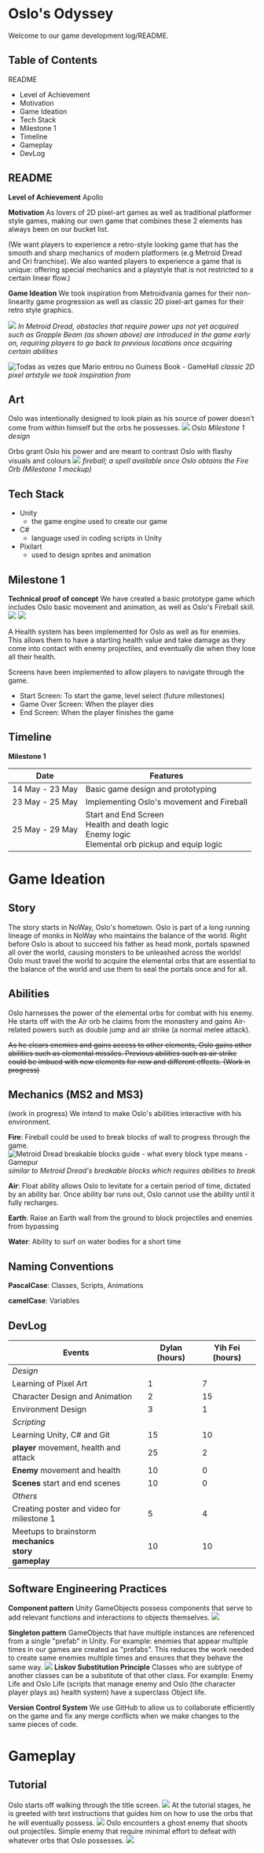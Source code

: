 
# Oslo's Odyssey
Welcome to our game development log/README.

## Table of Contents
README
* Level of Achievement
* Motivation
* Game Ideation
* Tech Stack
* Milestone 1
* Timeline
* Gameplay
* DevLog



## README

**Level of Achievement**
Apollo

**Motivation**
As lovers of 2D pixel-art games as well as traditional platformer style games, making our own game that combines these 2 elements has always been on our bucket list.

(We want players to experience a retro-style looking game that has the smooth and sharp mechanics of modern platformers (e.g Metroid Dread and Ori franchise). We also wanted players to experience a game that is unique: offering special mechanics and a playstyle that is not restricted to a certain linear flow.)

**Game Ideation**
We took inspiration from Metroidvania games for their non-linearity game progression as well as classic 2D pixel-art games for their retro style graphics.

![](https://www.gamepur.com/wp-content/uploads/2021/10/11132505/grapple-beam.jpg?w=1200)
*In Metroid Dread, obstacles that require power ups not yet acquired such as Grapple Beam (as shown above) are introduced in the game early on, requiring players to go back to previous locations once acquiring certain abilities*

![Todas as vezes que Mario entrou no Guiness Book - GameHall](https://gamehall.com.br/wp-content/uploads/2022/06/443244_661579.jpg)
*classic 2D pixel artstyle we took inspiration from*
## Art
Oslo was intentionally designed to look plain as his source of power doesn't come from within himself but the orbs he possesses.
![](https://art.pixilart.com/sr20c18a77f3fab.gif)
*Oslo Milestone 1 design*

Orbs grant Oslo his power and are meant to contrast Oslo with flashy visuals and colours
![](https://art.pixilart.com/sr227c5b278632c.gif)
*fireball; a spell available once Oslo obtains the Fire Orb (Milestone 1 mockup)*


## Tech Stack

 - Unity
	 - the game engine used to create our game
- C#
	- language used in coding scripts in Unity
- Pixilart
	- used to design sprites and animation

## Milestone 1
**Technical proof of concept**
We have created a basic prototype game which includes Oslo basic movement and animation, as well as Oslo's Fireball skill.
![](https://lh3.googleusercontent.com/pw/AJFCJaU5CBkV80owJzhw2fa8v8CU5JE2LZFIyu8-00OEAW2D1tjbMhgk1mOWdE6Q3T-gKBM5PP39LV_CY-CyO0Pee0_o2UVGJPZuzC9dWIBAGY7Kgdn9ZVrxZdlMhs3N9YS1m-aXHwUAPSOQRMRkBkSA4DUszgFBQwg-3I4_dASQHljrBAhtdnxSp2mcoZj4oYFJ2VVR-WtIHhFW6bKSEQBaO0xQ29qyw04ZHDVRBY-IuCdJCDYbYLImLJidfLn1dFQt3d4vz38TIbtH_eLmbqZJOgks_HEJm3ni3aWDxbW-w34suQ9UScO1bvuv7RQbwI6hc599H-p7E5Ik3PAUzhdZAJlwN0MAck6n5hmr4nXLSw8dRxQOIzGlcqNFaegDw9zWFIUdjnpVI8wdJHaD5LDitv3Kbzw2-E9veZIHiFs4vhzzBvr9mAELNvMgd4VqRN87ISOyp1YDkW9MBgtZRbcB3HwbBzh-B9hggb-KHVaCXgG3PDguMeKkNHtuqcag_U3ubTHSuETtHP4zBRPzbmBaVuN1BHURhp2Hp8fAydj9sLXJBPMo4FwGtV-kiYmr7dGnZdosxiSnkscAV4n0P10SSPBOjraMEwRH0dU-ZhOXHKBe0HLu8Lmlmav7pJY8iHMB8-ch_CRFVhiEKEyjQV_xuHX0WvsmFejP-G8RqJk7J17OUt_9qjR5zFnL2N2djPXLU3bDUUyxWI1Xb5Mmet4XFmX1CeYm3hwIYE0fzjQUkkBRPiINFv_KcBaq8XgcLo7cDryTJmPhlnY-pUiDHLZXAGHV6KSohJEXrFKemOs564L8M-pg0e8vxNgzXLdmdSNCubdccPkAnNNp0gqxls2rzYhuLIXi8RvstPBYw7UqhvEqK8JvQh_r3bTGbLXcVJ4GlroYee4vccuL87GN3LKrs5g=w1744-h948-s-no?authuser=0)
![](https://lh3.googleusercontent.com/pw/AJFCJaUK_ydjfMitN-bKzFi5u-Y_piZZvjdTFdhaxRPlZ4mPjwI7r_KkHlBDe4Yugap17ceacm948rpi_wDRmSFPmJkVJSUfWkyvw5j-lxrekqXOUWB0KTo-BJ_Qt_79nPwk-CZm1cX1PbwH2bjpKaJDF_1xiVVqvFTzgGVm2lkVoxgGY8TBUhRVLWzSf0INqXhK8DsXeErvxVTUGLBmqviCsopFDrtwo4LFKQctdvajw6MSxJDE9zSDM4EhIch9M5fmW2IvrOZg7MhuowP-HS3Ve0Vw7hdi_mJiZ5nPCCvas3tZ_xoeQJY_NFzYOihYsGSmtOCMs5gL8Cap0kXAVkmj40cBFVCG7aOsz3G4tqyBEXo94WvHWXiW3TDWmAdcIX-xRn7sS_FWiPbUeeITNX6yhnI2LsiD1zKe9nvuAbfvZC0pzJk7ZnO-O0JUrpZAuhnrlQ_kAbN6TqW8MaTuMvl_r_H95a9LLE7LTUHPrFT003DpAVnsmYb5UlOGbygkV4tKVf-WPlwY2K9M1Ng6XCKCCmATo3UpLIsMAJEvxMYE8l9ky60QJheO6RHlyLbvDfl20Uba9fSuY4lO5nGbm26on8JX0qiqjF5rJdahET8qPZqDxLS0mIpyGgPq4WHlWNq3vy0PIopL-nbo1WloEePKvGHnIUtHGg8L-GNhb-gEpVspEchOeOj_CnmzjaSMPbm8APOZX_YBA9t6JQYMMHr03QXY94X-KSjO6Hl1Y2Ou5kSdnyzwLy-SIFhcLHCjjSV7HDdq6rWrzgxKmgBJqnZgZHJi3avLsBd6cC2JMXd6sV6K-FzjhZVQNY21oLu1bZVETur9g-7jHmZqGNzFleQaHBw5X9q58snwYjAhnjP5br6JEW4yCxKMxW0OQ1bgva3414Jcb6oyo9NedF39XwnRIZk=w1731-h942-s-no?authuser=0)

A Health system has been implemented for Oslo as well as for enemies. This allows them to have a starting health value and take damage as they come into contact with enemy projectiles, and eventually die when they lose all their health.

Screens have been implemented to allow players to navigate through the game. 
- Start Screen: To start the game, level select (future milestones)
- Game Over Screen: When the player dies
- End Screen: When the player finishes the game

## Timeline
**Milestone 1**

|Date| Features|
|----|------------|
|14 May - 23 May| Basic game design and prototyping|
|23 May - 25 May| Implementing Oslo's movement and Fireball|
|25 May - 29 May| Start and End Screen <br /> Health and death logic <br /> Enemy logic <br /> Elemental orb pickup and equip logic|




# Game Ideation
## Story
The story starts in NoWay, Oslo's hometown. Oslo is part of a long running lineage of monks in NoWay who maintains the balance of the world. Right before Oslo is about to succeed his father as head monk, portals spawned all over the world, causing monsters to be unleashed across the worlds! Oslo must travel the world to acquire the elemental orbs that are essential to the balance of the world and use them to seal the portals once and for all.



## Abilities
Oslo harnesses the power of the elemental orbs for combat with his enemy. He starts off with the Air orb he claims from the monastery and gains Air-related powers such as double jump and air strike (a normal melee attack).

~~As he clears enemies and gains access to other elements, Oslo gains other abilities such as elemental missiles. Previous abilities such as air strike could be imbued with new elements for new and different effects. (Work in progress)~~

## Mechanics (MS2 and MS3)
(work in progress)
We intend to make Oslo's abilities interactive with his environment. 

**Fire**: Fireball could be used to break blocks of wall to progress through the game.
![Metroid Dread breakable blocks guide - what every block type means - Gamepur](https://www.gamepur.com/wp-content/uploads/2021/10/15001820/hanubia.jpg)
*similar to Metroid Dread's breakable blocks which requires abilities to break*

**Air**: Float ability allows Oslo to levitate for a certain period of time, dictated by an ability bar. Once ability bar runs out, Oslo cannot use the ability until it fully recharges.

**Earth**: Raise an Earth wall from the ground to block projectiles and enemies from bypassing

**Water**: Ability to surf on water bodies for a short time

## Naming Conventions
**PascalCase**: Classes, Scripts, Animations

**camelCase**: Variables



## DevLog


|      Events  | Dylan (hours)  | Yih Fei (hours)          |
|----------------|-------------------------------|-----------------------------|
|*Design*| 
|Learning of Pixel Art            |1  |     7     |
|Character Design and Animation        |     2       |15       |
|Environment Design        |3|1|
|*Scripting*|
|Learning Unity, C# and Git| 15| 10|
|**player** movement, health and attack | 25| 2|
|**Enemy** movement and health|10|0|
|**Scenes** start and end scenes | 10 | 0|
|*Others*|
|Creating poster and video for milestone 1| 5 | 4|
|Meetups to brainstorm <br /> **mechanics** <br /> **story** <br />**gameplay**  | 10 | 10|

## Software Engineering Practices

**Component pattern**
Unity GameObjects possess components that serve to add relevant functions and interactions to objects themselves.
![](https://lh3.googleusercontent.com/pw/AJFCJaVjv_SkRt1dhsQNzZiqCwyonK45xmKA_NvQy_Kp6yda0DLKDTX9Y5lTWwJbBzMD-gpvh3UV7vgHDcuNjr8ENLwIdsEfJ13Ac1PaigWMDDy1S6LwytwcWVopSK9p-MvlKM63YQmffqtaMnQDXACcMClqgZUERUZh4sipZRdBCJ85z0tJmjXlks1GMMpMOC14yiMFBW3682VcaM8b7O4gNT6_jRemZZc_ykfAbd0nqf93s1zeKvdFz_U-ywk8L7L3bofBzaYsK1Eg_i3bTs39f1N6adeNcUeMiV9aZTIyR8Q6_I1Z4fMpmM19XOWiR4AIuHKV9e0hR-xq3vn1_kBxIu9kHuPz4mX5qTH19tpVICvxQMlcGQ9BlbKjGK6NnACb_sQ_AoK_nk8APIw2cDuQvrTBoBHms_-pfbT8rP8LzxjbYuewEoQDGCwxg8WoIcV-rrKqlRo2TZXeek1OS4yaxdmxqE4A-A9g1_JYmRLz7dvuM0lYB95T-JeCO1WynKVmW4H-R0eNe9EfqCKiZPnx1iqR7Domi5tvLRhTewf91zJEJJkqEFHsW-yTjAsbLrRQiRMdITjc_AED6Ni-3CaStK5Zv6tE7cgGqUBWaRz8WBxXDp0nmmx0dDDsce9ELXIwh_zasCKAN82r2WRdW2mjvqFvtOZu7SlfWuMzefHIrlKPtj-QIqSl_r2Y8VwGZb7E0jIDLVV3gp7wz70wKWrhG-A7KKX1Mc9uz9UjEpFErTYUGff-VQCkPs_MtlKySddANP7uJUkUXn-WHzw41c9tx4_MCqP0xGEJGOYLJdPrDCukN8BxAsVWPY4UsRYNzQ1suRYSyfnUpSlmo5DKK7cwsgSSJNMXGF0jmL_SdYg1GshJ5oQqF1bOTN_mNzNWEwPvYvwvQMQg5gBPi0MMJM5TIlw=w620-h1554-s-no?authuser=0)

**Singleton pattern**
GameObjects that have multiple instances are referenced from a single "prefab" in Unity. For example: enemies that appear multiple times in our games are created as "prefabs". This reduces the work needed to create same enemies multiple times and ensures that they behave the same way.
![](https://lh3.googleusercontent.com/pw/AJFCJaXvLoxvBbp6Gok1KvOz3JhVcVX2ElCAx_Q8AL-ApvFx9n4NV9Vq2Ovrei9zgto_wOTfabTPxAmcQje-xCJi6OEz4cM3_G2zbs26eiipTYDuLj2hsd89WScLtpGH-Y0hxVx3jkhCRmHGm0akPmXCvu6TY0Wq2kqHKEjJvRxl_0pW4PLZaqqhcVXmVNKrjr6UoUQtlaSmoFYeyGVZA8O2s2nOwvu8NVwQEeEk_Ats1d88FF8Sw1mU85VZAZSZKNSJgb20b3Yn8vGKSspXDx80ICj0BQAqSxqml100YfhqaxjZnZXBBgnjbb7gSeGoR_i0ZrZoOTWv_Edq3xi-HYdLOLv4G272Pg_lVplDJkedzbpKWf__cFqOeTz-0ubQhxaLE_D5W0d0wqpMkOdAvZxB_qH21RZxY10FkzBQiNRv4NLqm71spotxA82FeGqIS4xYkfAWPnt9fSS128oALhTgd_yptpZQWkftm4Po4zr3DEbzJhOfaEUC22D8fRSaIfqkQffcJolQTufnde5IsCDIpEVLgdWYsVnLvxvGzWFyNBNtrMjMh4wzcDtaQOWoqPj2wxeSrGZOTPhK43dAmnC97PXD0D8KtHnVKHhUiyt0q4YNOyTuae0s0e1eZRh-l6Ihv0Hqk_uEoFYd4NFmhupEHWcXwmX_18WU6iSKGWuue_noGWB6fx3r2ENiG7yIn-qXt2bTS4QlITnjTbFYfvFXT8RaMCyyHRIvMeO9NpAbiVtUAgsl8WSz54YqRZXLhBFabfKuSiadMI4F0W-2RgmD3MD7sbKptY56AHoOXTBoMPAGFIxa2Dyrtw9fRQhEtxi7JrcIgRfkGPHHIri0IKw0cipbZYx2FmyLCtXCaOPiT0JqmC1m0R6YLW2vzzuKZLgdN5WGo2N79B7X5v2-CqQaUNc=w1578-h234-s-no?authuser=0)
**Liskov Substitution Principle**
Classes who are subtype of another classes can be a substitute of that other class. For example: Enemy Life and Oslo Life (scripts that manage enemy and Oslo (the character player plays as) health system) have a superclass Object life.

**Version Control System**
We use GitHub to allow us to collaborate efficiently on the game and fix any merge conflicts when we make changes to the same pieces of code.


# Gameplay
## Tutorial
Oslo starts off walking through the title screen.
![](https://lh3.googleusercontent.com/pw/AJFCJaUdQHv7QX88kSlw6_eAm3Z5Rkc1Y3ZDVvwNSpQ7ATjnwMVr1YLwpHx40hzTkZDsUA19zz4xhW12gtyUblt6PPmQIX0eBygGp_D1ytPd8VA0Vx8OXHVxhzxowHtojxXax1OF4qab0vSV404noQW0FfyChEwywf3-drXwRDiN3HY2WhKnsMj_QPTGWVgVTGhQFDbus29GQDSC1f79CBfGbYm2zTokPMLvozL0BeGAt9Oosc08mD-60DBj1M1DplU8l2sIVPanK3YADhHmPJMflEtKrNC3LtdcuzeiWu3FeuWIZGI66RXVQrXPF_HRQaVrKQ_ffPio6yP08Hy8YqfXsHmFLFPuYCTfbvWz_9acKCeKrzD1DDQFs4JdNqFbtSy8BbjV80Gn4d7Z2b6_UTO9WsEhxN_5Hnrb9JHI10dcUfKqS9cQomkSAry_fC0wEGi2j3-eP34EJYzySmiqqaypPKTuLeOYEt6Npz46qfxXz-dnzWFhL--tVI8mF_xECjD_DdO8AfJ-PLjy-bKMLTDQPuRXg0VNnLKEEZTm_MUmOJHKSCDL5q4cr6Bsw4wbbLrHKTBsjiqtXXJUMxX8W0RGCJjr1pclOf1CXTbYo-_BTen9gKZCSOTB_LcGRbuvha1PaEDP4v_VOwY3rrwBTLxLhl_UB9P-A0GjYVVWbNC5JdO16y3fklql3UG-MQM0wzrOcoEkAL7mKvGxjNY2MSruY-7TbJhZ7wijW9uNRYDqggQuaHg-qDd_ny4El2tdNHWUvBG30HKWU9YcfZK8N0eqCFHCphYmy90rIM2bEMrtCJb7uEQWEHwSS0VEenmWzXgeV2deOJG1JBuvqe6Mf4Wvhkq4Byjis8htLV81rkov8gwn7b5HLGZr_3iNPGSrLCof3p5szFDfkWp1Kq7gwga6FzI=w1674-h938-s-no?authuser=0)
At the tutorial stages, he is greeted with text instructions that guides him on how to use the orbs that he will eventually possess.
![](https://lh3.googleusercontent.com/pw/AJFCJaVMRC0wQsd6cYYzmHupBQng2Mn7j0zFCH-wokW5HFXy1rh2ugzU0FTA7wFG5Qn0hLvXGKi7S_5rWJFi_phDTMh68dBdVycDuHpy81oqHYBT1TXgfe9G8MowmnNK_aydx-hWxxnlNYnp1EuFRlBPmkcTGMcMBECyhK-6D0Uct-wjR5AK2h3HRVz6szOM6gJAaFig_VjwGqlvdlFMKxo20dhRsyYe1Ri1junGBHJ64KSl2dnC_PsCeqlvpRDVUYwWxpbVUvaltpebh1qm9Lrv7X6u0VXFD0RLqem_qunn570mhiYFLte330NwSox6pRS8ZYiL3Ix0LqMmr-teOEuD53RUfMmZLRez2A2FXt9itgUCBHEHQhZaSy3iyNrpxdFBKXCrODVabSvFUH79zvuGtWXXPWUQeFD91MqlpTkvTbAT69WiaNpgFJiX5JQyoLbFljNQCzcVjKU4pIY3IsW4eMbIHLUcFJ1Y1x7tF25qdJz7go9lTwliSue0SRneZu43_RjBVVfG6Syw_IV-lg57VfUcTTYUAeRffbdcorGSJh0EgkYEajWSbxsEvnLz4ns9StlRmTNHC5wJjcCKicE6ojv-NKrkbfd-7_gL0LGNBk24HNJzmGLnq2gwq-sOfqhBNOQ8KCnOdYByqmZRcBVwyuN8LDJ7KayKi5olI0j__hkDd8E6RerKLLWk2ZuibXINKdxw01oGENbGD9RaWO9ozOG7SJheOWwLalSE2YL0eYbKrQ92tY-2uxy9ykDNw5wrCwTlWLGSBcJfiDYt02QFzsNNH0BOoMPZ-7UIWR3JpyHOeWbahl2L1yuogi2Rb6AYbq_HKBpdcV8FREB-D3fZ_xrKLcn1X4b-fC4wkdFGW7criI-BvMUOxDLzgwz40tedLaunkaslbcHKrTv6vctJmrE=w1676-h932-s-no?authuser=0)
Oslo encounters a ghost enemy that shoots out projectiles. Simple enemy that require minimal effort to defeat with whatever orbs that Oslo possesses.
![](https://lh3.googleusercontent.com/pw/AJFCJaUVUplrAKbxCWwLaCyUxaYH7IXBTWSOsEOcToMpqBBxfhHvS0Jl-LTddi5-qdYWLAFQsTU5UxMIPhu24mdKt0QheO8usZTsyylSCx4velnSMIqGvvNpTm9GYuRpMGslsxB_52wwnRwIrpkUDsboXPq5ra1z4u06KWDAg6FVHXQNbkdv-XX0aOwpmTG3DLBu2simQ75t9sTfGwUglPdN2_A-RsdY2qArdFA-1Pgmt1mAfu6sjqJq6p0WXcJXlNYeTmQ4IDzN52oalNL1sxxNcEDbiwSCOLx5tjxEzUKD79e1wNY3JGZyDaMHSM86NyPzWKp9y0NC8wXmjmJDdFmt7b_c7mgfA1_dd2x1--XlTBniNpkKmcXfczyMOwIJw0Y54JXqoUtTU7J8SdGL_AcbPhN-888qSLbshXNc_aGAL_ea5AXsjqQ9h78hCLmobmvijP4WAQJRmK33mgLLb9V_2Jv-cZul34G6_LC4ZXUra4hTTdAATLAdCoFa3bAOnVqdZ3tk9V4m_4iRG9LVcLMGuXWm5UiDgPjmJ6D9ibjVQEwaBrM5RsMOLEV2vgATSBSviC2AHaLQLnUaydtDQag7DsuiLN7xyDgZkEykQI_rVXwcW8MibepNTd7616VobWoEE7eeSVrat-_m7TlKWMLNHx4l5in5El0TegrnMPihcaeVzEI_PWfE2ihN5nzEmbufm6MTCC9XjktNlYozUbd6uh6jUdHNh8IOMEtNroR-usIE6tVEXN4IiG7plAEKsrgUN2gCsYgJTwIDmZWGilQrB87aop6_zbsg_9DUVvAXnK_9IfaC-4mZY75MN6fDOkSYRkMyUDJkh6DEprDLcTaVJXqi_ClCdJHgURMUT_2t0K5S7xTxA5WmFLEug_Zxh5WVWBi0tQO-klYiPdOFFXJsd9s=w1659-h932-s-no?authuser=0)


